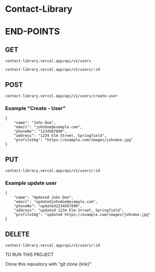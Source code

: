 # Contact-Library

# END-POINTS
## GET
```
contact-library.vercel.app/api/v1/users
```
```
contact-library.vercel.app/api/v1/users/:id
```

## POST
```
contact-library.vercel.app/api/v1/users/create-user
```
### Example "Create - User"
```
{
    "name": "John Doe",
    "email": "johndoe@example.com",
    "phoneNo": "1234567890",
    "address": "1234 Elm Street, Springfield",
    "profileImg": "https://example.com/images/johndoe.jpg"
}
```
## PUT
```
contact-library.vercel.app/api/v1/users/:id
```
### Example update user
```
{
    "name": "Updated John Doe",
    "email": "updatedjohndoe@example.com",
    "phoneNo": "updated1234567890",
    "address": "updated 1234 Elm Street, Springfield",
    "profileImg": "updated https://example.com/images/johndoe.jpg"
}
```

## DELETE
```
contact-library.vercel.app/api/v1/users/:id
```

TO RUN THIS PROJECT
<p>Clone this repository with "git clone {link}"</P>
